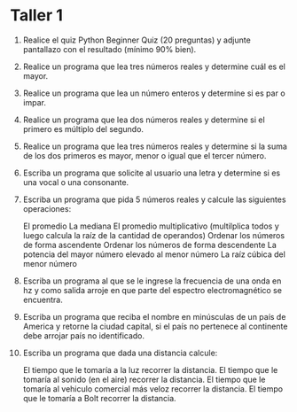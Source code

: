 # Taller 1
1. Realice el quiz Python Beginner Quiz (20 preguntas) y adjunte pantallazo con el resultado (mínimo 90% bien).

2. Realice un programa que lea tres números reales y determine cuál es el mayor.

3. Realice un programa que lea un número enteros y determine si es par o impar.

4. Realice un programa que lea dos números reales y determine si el primero es múltiplo del segundo.

5. Realice un programa que lea tres números reales y determine si la suma de los dos primeros es mayor, menor o igual que el tercer número.

6. Escriba un programa que solicite al usuario una letra y determine si es una vocal o una consonante.

7. Escriba un programa que pida 5 números reales y calcule las siguientes operaciones:

    El promedio
    La mediana
    El promedio multiplicativo (multilplica todos y luego calcula la raíz de la cantidad de operandos)
    Ordenar los números de forma ascendente
    Ordenar los números de forma descendente
    La potencia del mayor número elevado al menor número
    La raíz cúbica del menor número

8. Escriba un programa al que se le ingrese la frecuencia de una onda en hz y como salida arroje en que parte del espectro electromagnético se encuentra.

9. Escriba un programa que reciba el nombre en minúsculas de un país de America y retorne la ciudad capital, si el país no pertenece al continente debe arrojar país no identificado.

10. Escriba un programa que dada una distancia calcule:

    El tiempo que le tomaría a la luz recorrer la distancia.
    El tiempo que le tomaría al sonido (en el aire) recorrer la distancia.
    El tiempo que le tomaría al vehiculo comercial más veloz recorrer la distancia.
    El tiempo que le tomaría a Bolt recorrer la distancia.
